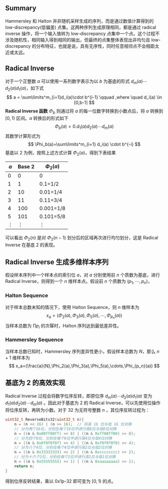 ## Summary

Hammersley 和 Halton 并非随机采样生成的序列，而是通过数值计算得到的 low-discrepancy(低偏差) 点集。这两种序列生成原理相同，都是通过 radical inverse 操作，将一个输入值转为 low-discrepancy  点集中一个点。这个过程不涉及随机性，相同输入得到相同的输出，但最终的点集整体表现出非均匀且 low-discrepancy 的分布特征，也就是说，具有无序性，同时任意相邻点不会相距太近或太远。

## Radical Inverse

对于一个正整数 $a$ 可以使用一系列数字表示为以 $b$ 为基底的形式 $d_m(a)\cdots d_2(a)d_1(a)$，如下式
$$
a = \sum\limits^m_{i=1}d_i(a)\cdot b^{i-1} \qquad ,where \quad d_i(a) \in [0,b-1]
$$
**Radical Inverse 函数** $\Phi_b$ 则通过将 $a$ 的每一位数字转换到小数点后，将 $a$ 转换到 $[0,1)$ 区间。$a$ 转换后的形式如下
$$
\Phi_b(a)=0.d_1(a)d_2(a)\cdots d_m(a)
$$
其数学计算形式为
$$
\Phi_b(a)=\sum\limits^m_{i=1} d_i(a) \cdot b^{-i}
$$
基底以 $2$ 为例，按照上述方式计算 $\Phi_2(a)$，得到下表结果

| $a$      | Base 2   | $\Phi_2(a)$ |
| -------- | -------- | ----------- |
| 0        | 0        | 0           |
| 1        | 1        | 0.1=1/2     |
| 2        | 10       | 0.01=1/4    |
| 3        | 11       | 0.11=3/4    |
| 4        | 100      | 0.001=1/8   |
| 5        | 101      | 0.101=5/8   |
| $\vdots$ | $\vdots$ | $\vdots$    |

可以看出 $\Phi_2(n)$ 是对 $\Phi_2(n-1)$ 划分后的区域再次进行均匀划分，这是 Radical Inverse 在基底 $2$ 的表现。

## Radical Inverse 生成多维样本序列

假设样本序列中一个样本点的索引位 $a$，对 $a$ 分别使用前 $n$ 个质数为基底，进行 Radical Inverse，则得到一个 $n$ 维样本点。假设前 $n$ 个质数为 $(p_1,\cdots,p_n)$，

### Halton Sequence

对于样本总数未知的情况下，使用 Halton Sequence，则 $n$ 维样本为
$$
x_a = (\Phi_2(a),\Phi_3(a),\Phi_5(a),\cdots,\Phi_{p_n}(a))
$$
当样本总数为 $\prod p_i$ 的次幂时，Halton 序列达到最低差异性。

### Hammersley Sequence

当样本总数已知时，Hammersley 序列差异性更小，假设样本总数为 $N$，那么 $n+1$ 维样本为
$$
x_a=(\frac{a}{N},\Phi_2(a),\Phi_3(a),\Phi_5(a),\cdots,\Phi_{p_n}(a))
$$

## 基底为 2 的高效实现

Radical Inverse 过程会将数字位序反转，即原位序 $d_m(a)\cdots d_2(a)d_1(a)$ 变为 $d_1(a)d_2(a)\cdots d_m(a)$ 。因此对于基底为 2 的 Radical Inverse，可以先使用位操作将位序反转，再转为小数。对于 32 为无符号整数 $n$ ，其位序反转过程为：

```c++
uint32_t ReverseBits32(uint32_t n){
    n = (n << 16) | (n >> 16);	// 将高 16 位与低 16 位对换
    // 分为两个16位，分别在每个16位中进行高8位与低8位对换
    n = ((n & 0x00ff00ff) << 8) | ((n & 0xff00ff00) >> 8);
    // 分为四个8位，分别在每个8位中进行高4位与低4位对换
	n = ((n & 0x0f0f0f0f) << 4) | ((n & 0xf0f0f0f0) >> 4);
    // 分为八个4位，分别在每个4位中进行高2位与低2位对换
	n = ((n & 0x33333333) << 2) | ((n & 0xcccccccc) >> 2);
    // 分为十六个2位，分别在每个2位中进行高1位与低1位对换
	n = ((n & 0x55555555) << 1) | ((n & 0xaaaaaaaa) >> 1);
	return n;
}
```

得到位序反转结果，乘以 0x1p-32 即可变为 $[0,1)$ 的点。 











